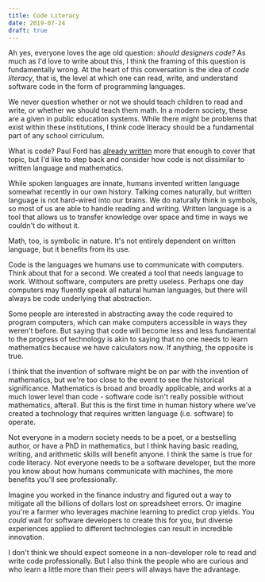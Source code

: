 ```yaml
---
title: Code Literacy
date: 2019-07-24
draft: true
---
```


Ah yes, everyone loves the age old question: *should designers code?*
As much as I'd love to write about this,
I think the framing of this question is fundamentally wrong.
At the heart of this conversation is the idea of *code literacy*,
that is, the level at which one can read, write, and understand software code in the form of programming languages.

We never question whether or not we should teach children to read and write,
or whether we should teach them math.
In a modern society, these are a given in public education systems.
While there might be problems that exist within these institutions,
I think code literacy should be a fundamental part of any school cirriculum.

What is code? Paul Ford has [already written][what is code] more that enough to cover that topic,
but I'd like to step back and consider how code is not dissimilar to written language and mathematics.

While spoken languages are innate, humans invented written language somewhat recently in our own history.
Talking comes naturally, but written language is not hard-wired into our brains.
We do naturally think in symbols, so most of us are able to handle reading and writing.
Written language is a tool that allows us to transfer knowledge over space and time in ways we couldn't do without it.

Math, too, is symbolic in nature.
It's not entirely dependent on written language, but it benefits from its use.

Code is the languages we humans use to communicate with computers.
Think about that for a second.  We created a tool that needs language to work.
Without software, computers are pretty useless.
Perhaps one day computers may fluently speak all natural human languages,
but there will always be code underlying that abstraction.

Some people are interested in abstracting away the code required to program computers,
which can make computers accessible in ways they weren't before.
But saying that code will become less and less fundamental to the progress of technology
is akin to saying that no one needs to learn mathematics because we have calculators now.
If anything, the opposite is true.

I think that the invention of software might be on par with the invention of mathematics,
but we're too close to the event to see the historical significance.
Mathematics is broad and broadly applicable, and works at a much lower level than code -
software code isn't really possible without mathematics, afterall.
But this is the first time in human history where we've created a technology that requires written language (i.e. software) to operate.

Not everyone in a modern society needs to be a poet, or a bestselling author, or have a PhD in mathematics,
but I think having basic reading, writing, and arithmetic skills will benefit anyone.
I think the same is true for code literacy.
Not everyone needs to be a software developer,
but the more you know about how humans communicate with machines,
the more benefits you'll see professionally.

Imagine you worked in the finance industry and figured out a way to mitigate all the billions of dollars lost on spreadsheet errors.
Or imagine you're a farmer who leverages machine learning to predict crop yields.
You *could* wait for software developers to create this for you,
but diverse experiences applied to different technologies can result in incredible innovation.

I don't think we should expect someone in a non-developer role to read and write code professionally.
But I also think the people who are curious and who learn a little more than their peers
will always have the advantage.

[what is code]: https://www.bloomberg.com/graphics/2015-paul-ford-what-is-code/

